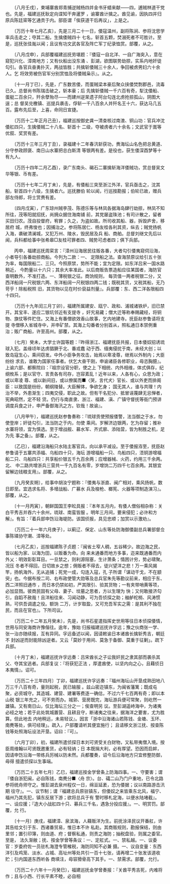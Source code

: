 <!-- { "loadSidebar": true } -->
　　〔八月壬戌〕，柬埔寨酋郑青捕逆贼杨四并金书牙蜡来献——四，逋贼林道干党也。先是，福建巡抚耿定向谍知干奔暹罗 
，谕寨酋计擒之。酋见谕，因执四并归原兵陈廷寀等乞通贡于内。部臣谓「俟获道干后再议」，上是之。

　　〔万历十年七月乙亥〕，先是三月二十一日，倭寇温州，副将陈涧、参将沈思学率兵击走之；夺其二船，生擒倭贼四十 
七名，斩首五颗，焚溺死者不可胜计。至是，巡抚张佳胤以闻；且议有功文武各官及阵亡军丁纪录恤赏。部覆，从之。

　　〔八月戊申〕，兵部覆福建巡抚劳堪题：『倭寇一自北洋、一自广海突入，意在窥犯兴化、漳南地方；又有伙船出没东涌 
、彭湖，欲图联势劫掠，实系内地奸徒勾引。各官兵奋勇扑灭，两战皆胜；共擒斩倭贼三十余人，争回被虏男妇六十余人。乞 
将效劳被伤官军分别赏恤及将倭贼枭示』。从之。

　　〔十一月丁已〕，先是，广东数苦倭，而蛋贼梁本豪后聚众挟倭焚剽郡邑，流毒已久。总督尚书陈瑞击破之，斩本豪；后 
先擒斩倭贼一千六百有奇，犁沈倭船、蛋艇二百余只，歼余孽殆尽——而建州逆杲遗子阿台勾连北虏抢掠孤山，阴图大逞；总 
督吴兑檄镇、巡提兵袭击，俘斩一千八百余人并歼名王十六，获达马几五百。露布先后至，上喜，命同日宣捷。

　　〔万历十二年正月己丑〕，福建巡按御史龚一清查核过南澳、铜山功：官兵冲沈倭舡四只，生擒倭贼二十八名、斩首十 
二级，夺被虏者六十余名；文武官于嵩等优叙、奖赏有差。

　　〔万历十三年三月丁丑〕，录福建十二年春汛斩获功，赉海坛山名色把总黄道、分守参政顾褒、南日山水寨把总白斯清 
等银两有差。是役也，获生倭深酉梦等十有九人。

　　〔万历十四年二月乙酉〕，录广东南头、碣石二寨擒斩海洋倭贼功，赏总督吴文华等银、币有差。

　　〔万历十七年二月丁未〕，先是，有倭船三突至浙江外洋，官兵亟击之，沈其船，斩首四十八级，生擒者六。巡抚滕伯 
轮以闻，行巡按勘报；伯轮已故，赠兵部左侍郎，将士赏赉有差。

　　〔四月戊寅〕，广东琼州贼李茂、陈德乐等与林凤各据海岛肆行劫掠，林凤不知所往，茂等阳就招抚，尚拥众据住海南铺 
前，其党屡盗珠池；有司计散之，留者买田归农。茂自投督府，宥罪；久之，为盗如故。所司收其船、器，拆毁庐舍，移居府 
城，终弗悛也；因捕治之。参将陈居仁、杨友桂各利其资，纵去；贼党扬帆入海，袭破清澜城，又犯万州、陵水，毁民居及兵 
船、商舶。总督刘继文先后以闻，兵科都给事中张希皋□友桂可罪者四、贼势可虑者四；俱下兵部。

　　丙申，福建巡抚周寀言：『漳州沿海居民往贩各番，大者勾引倭夷窥伺沿海，小者导引各番劫掠商船。今列为二款：一、 
定限船之法。查海禁原议给引五十张为率，每国限船二、三只。今照原禁，势所不能；宜为定限。如东洋吕宋一国水路稍近， 
今酌量以十六只；其余大率准此。以后商贩告票造船应往某国者，海防官查明数外，不准打造。一、薄税银之征。商饷规则， 
每货值一两者税银二分，又西洋船阔一尺税银六两、东洋船阔一尺税银四两二钱；既税其货，又税其船，无乃苛乎！除船税照 
旧，其货物以见在时价裒益剂量』。兵部覆：东、西二洋各限船四十四只。

　　〔万历十九年闰三月丁卯〕，福建所属建安、瓯宁、政和、浦城诸铁炉，旧已禁开。其宝丰、遂应二银坑邻近有支提寺 
，奸宄易藏；僧大迁等称奉赐藏经，将铜物、旗仗等件贮住。又海上有番僧欲效香山故事，乞内地建寺。抚臣赵参鲁请将支提 
寺僧移入省城寺中，并申矿禁。其海上勾番者分别首从，照私通日本禁例重治；贩广商船，许至高州。部覆，从之。

　　〔七月〕癸未，大学士许国等题：『昨得浙江、福建抚臣共报，日本倭奴招诱琉球入犯。盖缘顷年达虏猖獗于北、番戎蠢 
动于西、缅夷侵扰于南，未经大创；以致岛寇生心，乘间窃发。中外小臣争务攻击，始焉以卑凌尊，继焉以外制内；大臣纷纷 
求去，谁敢为国家任事者。伏乞大奋干刚，申谕诸臣各修职业，毋恣胸臆』。上谕六部、都察院曰：『祖宗设官分职，使之上 
下相统、内外相维，体式俱存，纪纲攸系；是以官守、言责各有司存，岂容紊乱！近年以来，人各有心，众思为政；或以卑凌 
尊、或以新间旧，或以僚属而■〈哭，言代犬〉官长、或以外吏而排阁臣：以致国是纷纷，朝纲陵替。大臣解体，争欲乞身； 
国无其人，谁与共理！内治不举，外患渐生；四夷交侵，职此之故。但有干名犯分、抵冒诬蔑肆无忌惮者，宪典昭然，定不轻 
贷。仍行与南直隶、浙江、福建、滇、广镇守督抚等衙门预讲调度兵食之计，申严备御海汛之方。钦哉！故谕』。

　　〔八月甲午〕，福建巡抚赵参鲁奏称：『琉球贡使预报倭警，法当御之于水，勿使登岸；奸徒勾引，法当防之于内，勿使 
乘间。岁解济边银两，乞为存留；推补水寨将领，宜为慎选。至于增战舰、募水军、齐式廓、添陆营，皆为制胜之机，足为先 
事之备』。部覆，从之。

　　〔乙已〕，福建沿海船只水陆主客官兵，向以承平减设。至于倭报洊至，抚臣赵参鲁请于五寨共添福、乌船四十只，海坛 
游增福船一只、鸟船四只，浯铜游增福船二只、乌船四只：共享船价银五千九百余两；应增器械、火药，约用三千余两。北、 
中二路共增浙兵三营共一千九百名有零，岁增饷二万四千七百余两。其银宜留解边钱粮支用』。部覆，从之。

　　〔九月癸亥朔〕，给事中胡汝宁题称：『倭夷与浙直、闽广相对，乘风扬帆，数日即至。宜选求名将、多增战船、广募水 
兵及梭枪、榔筅、火器等项制造演习』。部覆，从之。

　　〔十一月丙寅〕，朝鲜国国王李昖具报：『本年五月内，有倭人僧俗相杂称：关白平秀吉并吞六十余州，琉球、南蛮皆服 
。明年三月间，要来侵犯；必许和方解』。有旨：『着兵部申饬沿海堤防。该国侦报，具见忠顺；加赏以示激劝』。

　　〔万历二十一年六月庚子〕，以蓟辽、保定、山东等处防海御倭副总兵署部督佥事陈璘协守潮、漳等处。

　　〔七月乙亥〕，巡按福建陈子贞题：『闽省土窄人稠，五谷稀少。故边海之民，皆以船为家、以海为田，以贩番为命。向 
来未通番而地方多事，迩来既通番而内外乂：明效彰彰耳目。一旦禁之，则利源阻塞，生计萧条；情困计穷，势必啸聚。况压 
冬者不得回，日切故乡之想；佣贩者不得去，徒兴望洋之悲！万一乘风揭竿，扬帆海外，无从追捕；死党一成，勾连入寇，孔 
子所谓「谋动干戈，不在颛臾」也。今据布按二司、右布政使管大勋等及总兵官朱先等勘议前来，相应于东、西二洋照旧通市 
，而日本仍禁如初，严其限引、验其货物；一有夹带哨黄等项，必加显戮。彼商民固有父母、妻子、坟墓之思者，方以生理为 
快；又何敢接济勾引，自蹈不赦哉！且洋船往来、习闻动静，可为吾侦探之助；舳舻柁梢、风涛惯熟，可供吾调遣之役。额饷 
二万，计岁取盈，又可充吾军实之需：是其利不独在民，而且在官也』。下所司议。 

　　〔万历二十二年五月癸未〕，先是，尚书石星遣指挥史世用等往日本侦探倭情，世用与同安海商许豫偕往。逾年，豫始 
归报福建巡抚许孚远；豫之伙商张一学、张一治亦随续报，互有异同。孚远备述以闻，因请敕谕日本诸酋长擒斩秀吉，朝廷不 
封凶逆而封能除凶逆者。又云「莫妙于用间、莫急于备御、莫重于征剿」。疏下兵部。

　　〔十月丁未〕，福建巡抚许孚远奏：吕宋酋长之子讼我奸民之隶其部而袭杀其父、夺其宝逃者。兵部复议：『将获犯正法 
，厚遣酋使，以坚内向之心，且藉侦日本夷情』。诏可。

　　〔万历二十三年四月〕丁卯，福建巡抚许孚远奏：『福州海坛山开垦成熟田地八万三千八百有奇，量则起税，民已输服 
。兹山密迩镇东，为闽省藩篱；既成屯聚，必资城守。其造城、建营、建署等费逐一确估，不过六千七百两有奇；即以本山税 
银三年充之，可不劳而办。城郭、营房既完，海坛游兵便可常聚，则屹然一雄镇。又有南日山，仅比海坛三分之一；俟查明另 
议。至彭湖遥峙海中，为诸夷必经之地；若于此处筑城置营、且耕且守，断诸夷之往来，据海洋之要害，尤为胜算。但此地去 
内地稍远，未易轻议』。因言「浙中沿海诸山若陈钱、金塘、玉环、南麂等处，俱可经理」。疏入，户部覆请听其便宜施行； 
且请移文浙江抚、按查陈钱等处照海坛设法开垦。诏曰：『可』。

　　〔六月丁卯〕，初，福建所遣侦探日本刘可贤受关白财物，又私带夷僧入境。按臣周维翰以可贤既邀重货，必有轻纳；日 
本既捐大利，必有厚望。恐因而启衅，因请申饬沿海一带练兵厉械以防未然。兵都覆奏，诏今后沿海地方只宜修整防御，毋得 
擅遣侦探以生事端。

　　〔万历二十五年七月〕乙巳，福建巡按金学曾条上防海四事。一、守要害；谓『倭自浙犯闽，必自陈钱，南麂分■〈舟 
宗〉。台、礵二山乃门户重地，已令北路参将统舟师守之。惟彭湖去泉州程仅一日，绵亘延袤，恐为倭据；议以南路游击汛期 
往守』。一、议节制；谓『福建总兵原驻镇东，但倭奴之来皆乘东北风，福宁、福州乃其先犯，镇东反居下游；欲将总兵于有 
警时移札定海，以便水陆堵截』。一、设应援；『造大小战舡四十只、募兵三千名，遇急分投应援』。一、明赏罚。部覆，允 
行。

　　〔十一月〕庚戌，福建漳、泉滨海，人藉贩洋为生。前抚涂泽民议开番舡，许其告给文引于东、西诸番贸易，惟日本不许 
私赴。其商贩规则，勘报保结，则由里邻；置引印簿，则由道、府；督察私通，则责之海防；抽税盘验，则属之委官。至是， 
法久渐敝；抚、按金学曾等条议：一、定舡式。一、禁私越。一、议委官：岁委府佐一员驻札海澄专管榷税，海防同知不必兼 
摄。一、议自变量：东西洋引及鸡笼、淡水、占城、高址州等处共引一百十七张，请再增二十张发该道收贮；引内国道东西听各 
商填注，毋容猾骨高下其手。一、禁需求。部覆，允行。

　　〔万历二十六年十一月癸巳〕，福建巡抚金学曾奏报：『关酋平秀吉死，内难将作；且与小西、行长平素不睦，必自相 
